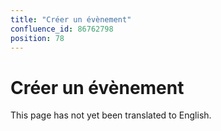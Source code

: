 ```yaml
---
title: "Créer un évènement"
confluence_id: 86762798
position: 78
---
```

# Créer un évènement


This page has not yet been translated to English.

